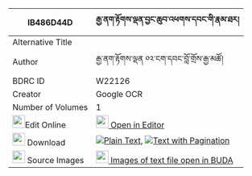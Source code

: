 |IB486D44D|རྒྱ་ནག་རྟོགས་ལྡན་བྱང་ཆུབ་འཕགས་དབང་གི་རྣམ་ཐར། 
| --- | --- 
|Alternative Title |
|Author| རྒྱ་ནག་རྟོགས་ལྡན ༠༢་ངག་དབང་བློ་གྲོས་རྒྱ་མཚོ།
|BDRC ID | W22126
|Creator | Google OCR
|Number of Volumes| 1
|<img width="25" src="https://img.icons8.com/color/25/000000/edit-property.png">Edit Online| [<img width="25" src="https://avatars.githubusercontent.com/u/45091458?s=200&v=4"> Open in Editor](http://editor.openpecha.org/IB486D44D)
|<img width="25" src="https://img.icons8.com/fluent/48/000000/download-2.png"/>  Download | [![](https://img.icons8.com/color/20/000000/txt.png)Plain Text](https://github.com/Openpecha/IB486D44D/releases/download/v1/gyanak_tokden_changchub_pak_wa_plain_IB486D44D.zip), [![](https://img.icons8.com/color/20/000000/txt.png)Text with Pagination](https://github.com/Openpecha/IB486D44D/releases/download/v1/gyanak_tokden_changchub_pak_wa_pages_IB486D44D.zip)
|<img width="25" src="https://img.icons8.com/plasticine/100/000000/pictures-folder.png"/>  Source Images | [<img width="25" src="https://library.bdrc.io/icons/BUDA-small.svg"> Images of text file open in BUDA](https://library.bdrc.io/show/bdr:W22126)